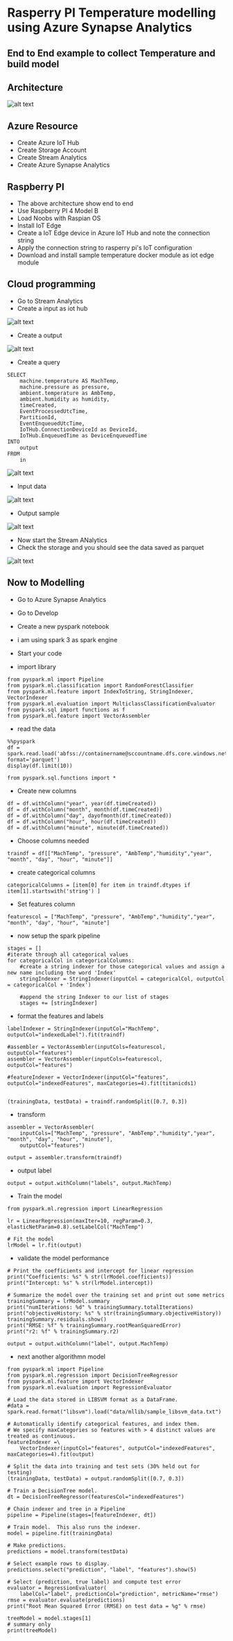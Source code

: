 # Rasperry PI Temperature modelling using Azure Synapse Analytics

## End to End example to collect Temperature and build model

## Architecture

![alt text](https://github.com/balakreshnan/raspiot/blob/main/images/rasppianalytics.jpg "Logo Title Text 1")

## Azure Resource

- Create Azure IoT Hub
- Create Storage Account
- Create Stream Analytics
- Create Azure Synapse Analytics

## Raspberry PI 

- The above architecture show end to end
- Use Raspberry PI 4 Model B
- Load Noobs with Raspian OS
- Install IoT Edge
- Create a IoT Edge device in Azure IoT Hub and note the connection string
- Apply the connection string to rasperry pi's IoT configuration
- Download and install sample temperature docker module as iot edge module

## Cloud programming

- Go to Stream Analytics
- Create a input as iot hub

![alt text](https://github.com/balakreshnan/raspiot/blob/main/images/raspiot4.jpg "Logo Title Text 1")

- Create a output 

![alt text](https://github.com/balakreshnan/raspiot/blob/main/images/raspiot5.jpg "Logo Title Text 1")

- Create a query

```
SELECT
    machine.temperature AS MachTemp,
    machine.pressure as pressure,
    ambient.temperature as AmbTemp,
    ambient.humidity as humidity,
    timeCreated,
    EventProcessedUtcTime,
    PartitionId,
    EventEnqueuedUtcTime,
    IoTHub.ConnectionDeviceId as DeviceId,
    IoTHub.EnqueuedTime as DeviceEnqueuedTime
INTO
    output
FROM
    in
```

![alt text](https://github.com/balakreshnan/raspiot/blob/main/images/raspiot1.jpg "Logo Title Text 1")

- Input data 

![alt text](https://github.com/balakreshnan/raspiot/blob/main/images/raspiot2.jpg "Logo Title Text 1")

- Output sample

![alt text](https://github.com/balakreshnan/raspiot/blob/main/images/raspiot3.jpg "Logo Title Text 1")

- Now start the Stream ANalytics
- Check the storage and you should see the data saved as parquet

![alt text](https://github.com/balakreshnan/raspiot/blob/main/images/raspiot6.jpg "Logo Title Text 1")

## Now to Modelling

- Go to Azure Synapse Analytics
- Go to Develop
- Create a new pyspark notebook
- i am using spark 3 as spark engine
- Start your code

- import library

```
from pyspark.ml import Pipeline
from pyspark.ml.classification import RandomForestClassifier
from pyspark.ml.feature import IndexToString, StringIndexer, VectorIndexer
from pyspark.ml.evaluation import MulticlassClassificationEvaluator
from pyspark.sql import functions as f
from pyspark.ml.feature import VectorAssembler
```

- read the data

```
%%pyspark
df = spark.read.load('abfss://containername@sccountname.dfs.core.windows.net/raspinput/*/*/*/*.parquet', format='parquet')
display(df.limit(10))
```

```
from pyspark.sql.functions import *
```

- Create new columns

```
df = df.withColumn("year", year(df.timeCreated))
df = df.withColumn("month", month(df.timeCreated))
df = df.withColumn("day", dayofmonth(df.timeCreated))
df = df.withColumn("hour", hour(df.timeCreated))
df = df.withColumn("minute", minute(df.timeCreated))
```

- Choose columns needed

```
traindf = df[["MachTemp", "pressure", "AmbTemp","humidity","year", "month", "day", "hour", "minute"]]
```

- create categorical columns

```
categoricalColumns = [item[0] for item in traindf.dtypes if item[1].startswith('string') ]
```

- Set features column

```
featurescol = ["MachTemp", "pressure", "AmbTemp","humidity","year", "month", "day", "hour", "minute"]
```

- now setup the spark pipeline

```
stages = []
#iterate through all categorical values
for categoricalCol in categoricalColumns:
    #create a string indexer for those categorical values and assign a new name including the word 'Index'
    stringIndexer = StringIndexer(inputCol = categoricalCol, outputCol = categoricalCol + 'Index')

    #append the string Indexer to our list of stages
    stages += [stringIndexer]
```

- format the features and labels

```
labelIndexer = StringIndexer(inputCol="MachTemp", outputCol="indexedLabel").fit(traindf)

#assembler = VectorAssembler(inputCols=featurescol, outputCol="features")
assembler = VectorAssembler(inputCols=featurescol, outputCol="features")

#featureIndexer = VectorIndexer(inputCol="features", outputCol="indexedFeatures", maxCategories=4).fit(titanicds1)


(trainingData, testData) = traindf.randomSplit([0.7, 0.3])
```

- transform

```
assembler = VectorAssembler(
    inputCols=["MachTemp", "pressure", "AmbTemp","humidity","year", "month", "day", "hour", "minute"],
    outputCol="features")

output = assembler.transform(traindf)
```

- output label

```
output = output.withColumn("labels", output.MachTemp)
```

- Train the model

```
from pyspark.ml.regression import LinearRegression

lr = LinearRegression(maxIter=10, regParam=0.3, elasticNetParam=0.8).setLabelCol("MachTemp")

# Fit the model
lrModel = lr.fit(output)
```

- validate the model performance

```
# Print the coefficients and intercept for linear regression
print("Coefficients: %s" % str(lrModel.coefficients))
print("Intercept: %s" % str(lrModel.intercept))

# Summarize the model over the training set and print out some metrics
trainingSummary = lrModel.summary
print("numIterations: %d" % trainingSummary.totalIterations)
print("objectiveHistory: %s" % str(trainingSummary.objectiveHistory))
trainingSummary.residuals.show()
print("RMSE: %f" % trainingSummary.rootMeanSquaredError)
print("r2: %f" % trainingSummary.r2)
```

```
output = output.withColumn("label", output.MachTemp)
```

- next another algorithmn model

```
from pyspark.ml import Pipeline
from pyspark.ml.regression import DecisionTreeRegressor
from pyspark.ml.feature import VectorIndexer
from pyspark.ml.evaluation import RegressionEvaluator

# Load the data stored in LIBSVM format as a DataFrame.
#data = spark.read.format("libsvm").load("data/mllib/sample_libsvm_data.txt")

# Automatically identify categorical features, and index them.
# We specify maxCategories so features with > 4 distinct values are treated as continuous.
featureIndexer =\
    VectorIndexer(inputCol="features", outputCol="indexedFeatures", maxCategories=4).fit(output)

# Split the data into training and test sets (30% held out for testing)
(trainingData, testData) = output.randomSplit([0.7, 0.3])

# Train a DecisionTree model.
dt = DecisionTreeRegressor(featuresCol="indexedFeatures")

# Chain indexer and tree in a Pipeline
pipeline = Pipeline(stages=[featureIndexer, dt])

# Train model.  This also runs the indexer.
model = pipeline.fit(trainingData)

# Make predictions.
predictions = model.transform(testData)

# Select example rows to display.
predictions.select("prediction", "label", "features").show(5)

# Select (prediction, true label) and compute test error
evaluator = RegressionEvaluator(
    labelCol="label", predictionCol="prediction", metricName="rmse")
rmse = evaluator.evaluate(predictions)
print("Root Mean Squared Error (RMSE) on test data = %g" % rmse)

treeModel = model.stages[1]
# summary only
print(treeModel)
```